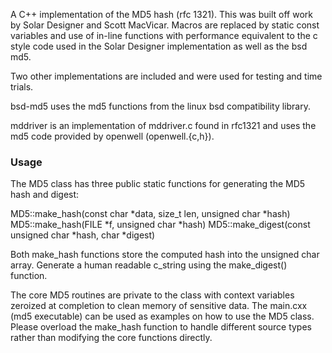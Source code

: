 A C++ implementation of the MD5 hash (rfc 1321). This was built off work by
Solar Designer and Scott MacVicar. Macros are replaced by static const variables
and use of in-line functions with performance equivalent to the c style
code used in the Solar Designer implementation as well as the bsd md5.

Two other implementations are included and were used for testing and
time trials.

  bsd-md5 uses the md5 functions from the linux bsd compatibility
  library.

  mddriver is an implementation of mddriver.c found in rfc1321 and uses
  the md5 code provided by openwell (openwell.{c,h}).

### Usage

The MD5 class has three public static functions for generating the MD5
hash and digest:

  MD5::make_hash(const char *data, size_t len, unsigned char *hash)
  MD5::make_hash(FILE *f, unsigned char *hash)
  MD5::make_digest(const unsigned char *hash, char *digest)

Both make_hash functions store the computed hash into the unsigned char
array. Generate a human readable c_string using the make_digest()
function.

The core MD5 routines are private to the class with context variables
zeroized at completion to clean memory of sensitive data. The main.cxx
(md5 executable) can be used as examples on how to use the MD5 class.
Please overload the make_hash function to handle different source types
rather than modifying the core functions directly.


